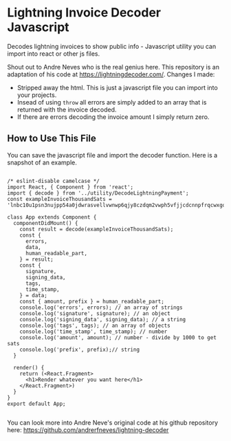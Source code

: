# Lightning Invoice Decoder Javascript
Decodes lightning invoices to show public info - Javascript utility you can import into react or other js files.  

Shout out to Andre Neves who is the real genius here.  This repository is an adaptation of his code at https://lightningdecoder.com/.  Changes I made:
- Stripped away the html. This is just a javascript file you can import into your projects. 
- Insead of using `throw` all errors are simply added to an array that is returned with the invoice decoded.
- If there are errors decoding the invoice amount I simply return zero.  

## How to Use This File

You can save the javascript file and import the decoder function. Here is a snapshot of an example. 

```react

/* eslint-disable camelcase */
import React, { Component } from 'react';
import { decode } from '../utility/DecodeLightningPayment';
const exampleInvoiceThousandSats = 'lnbc10u1psn3nujpp54a0jdwrasvellvwnwp6qjy8czdqm2vwph5vfjjcdcnnpfrqcwxgqdqh23jhxapqv3jkxmmyv4ezqvgcqzpgxqyz5vqsp5fqhhqajcl2ya3x9aqrqsx82q6rnn0rd200s4ekl85rtk6mxgwt4q9qyyssq2yzflm27h60fjrzqa06n3hfjmq24gflc89ynm93qmnz7j7zuyz98s9esh8y6ur0ku97h8420k33etj94nw8hx7jh9gv5tajdmt80prspfq3zlk';

class App extends Component {
  componentDidMount() {
    const result = decode(exampleInvoiceThousandSats);
    const {
      errors,
      data,
      human_readable_part,
    } = result;
    const {
      signature,
      signing_data,
      tags,
      time_stamp,
    } = data;
    const { amount, prefix } = human_readable_part;
    console.log('errors', errors); // an array of strings
    console.log('signature', signature); // an object
    console.log('signing_data', signing_data); // a string
    console.log('tags', tags); // an array of objects
    console.log('time_stamp', time_stamp); // number
    console.log('amount', amount); // number - divide by 1000 to get sats
    console.log('prefix', prefix);// string
  }

  render() {
    return (<React.Fragment>
      <h1>Render whatever you want here</h1>
    </React.Fragment>)
  }
}
export default App;


```

You can look more into Andre Neve's original code at his github repository here: https://github.com/andrerfneves/lightning-decoder

